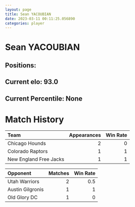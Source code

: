 ```yaml
---  
layout: page  
title: Sean YACOUBIAN  
date: 2023-03-11 00:11:25.056890  
categories: player  
---
```

# Sean YACOUBIAN

## Positions: 

## Current elo: 93.0

## Current Percentile: None

# Match History


| Team                   |   Appearances |   Win Rate |
|:-----------------------|--------------:|-----------:|
| Chicago Hounds         |             2 |          0 |
| Colorado Raptors       |             1 |          1 |
| New England Free Jacks |             1 |          1 |

| Opponent         |   Matches |   Win Rate |
|:-----------------|----------:|-----------:|
| Utah Warriors    |         2 |        0.5 |
| Austin Gilgronis |         1 |        1   |
| Old Glory DC     |         1 |        0   |